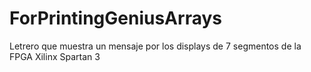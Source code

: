 # ForPrintingGeniusArrays
Letrero que muestra un mensaje por los displays de 7 segmentos de la FPGA Xilinx Spartan 3
